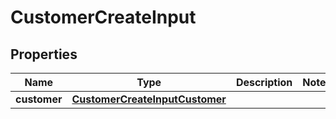 

# CustomerCreateInput


## Properties

| Name | Type | Description | Notes |
|------------ | ------------- | ------------- | -------------|
|**customer** | [**CustomerCreateInputCustomer**](CustomerCreateInputCustomer.md) |  |  |



